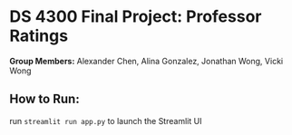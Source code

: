 # DS 4300 Final Project: Professor Ratings
**Group Members:** Alexander Chen, Alina Gonzalez, Jonathan Wong, Vicki Wong 

## How to Run: 
run `streamlit run app.py` to launch the Streamlit UI
